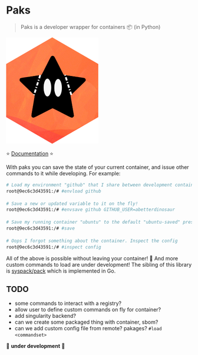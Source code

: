# Paks

> Paks is a developer wrapper for containers 📦️ (in Python)

![docs/assets/img/paks.png](docs/assets/img/paks.png)

⭐️ [Documentation](https://syspack.github.io/paks) ⭐️

With paks you can save the state of your current container, and issue other 
commands to it while developing. For example:

```bash
# Load my environment "github" that I share between development containers
root@9ec6c3d43591:/# #envload github

# Save a new or updated variable to it on the fly!
root@9ec6c3d43591:/# #envsave github GITHUB_USER=abetterdinosaur

# Save my running container "ubuntu" to the default "ubuntu-saved" preserving filesystem changes
root@9ec6c3d43591:/# #save

# Oops I forgot something about the container. Inspect the config
root@9ec6c3d43591:/# #inspect config
```

All of the above is possible without leaving your container! 🎉️ And more custom commands to
load are under development! The sibling of this library is [syspack/pack](https://github.com/syspack/pack)
which is implemented in Go.

## TODO

- some commands to interact with a registry?
- allow user to define custom commands on fly for container?
- add singularity backend?
- can we create some packaged thing with container, sbom?
- can we add custom config file from remote? pakages? `#load <commandset>`

🚧️ **under development** 🚧️
